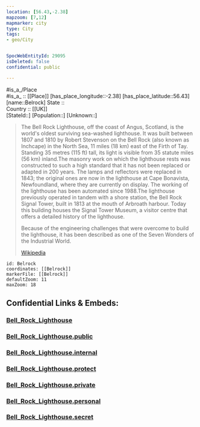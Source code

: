 ```yaml
---
location: [56.43,-2.38] 
mapzoom: [7,12] 
mapmarker: city 
type: City
tags:
- geo/City


SpocWebEntityId: 29095
isDeleted: false
confidential: public

---
```


#is_a_/Place  
#is_a_ :: [[Place]] 
[has_place_longitude::-2.38] 
[has_place_latitude::56.43] 
[name::Belrock] 
State ::  
Country :: [[UK]]  
[StateId::] 
[Population::] 
[Unknown::] 



> The Bell Rock Lighthouse, off the coast of Angus, Scotland, is the world's oldest surviving sea-washed lighthouse. It was built between 1807 and 1810 by Robert Stevenson on the Bell Rock (also known as Inchcape) in the North Sea, 11 miles (18 km) east of the Firth of Tay. Standing 35 metres (115 ft) tall, its light is visible from 35 statute miles (56 km) inland.The masonry work on which the lighthouse rests was constructed to such a high standard that it has not been replaced or adapted in 200 years. The lamps and reflectors were replaced in 1843; the original ones are now in the lighthouse at Cape Bonavista, Newfoundland, where they are currently on display. The working of the lighthouse has been automated since 1988.The lighthouse previously operated in tandem with a shore station, the Bell Rock Signal Tower, built in 1813 at the mouth of Arbroath harbour. Today this building houses the Signal Tower Museum, a visitor centre that offers a detailed history of the lighthouse.
>
> Because of the engineering challenges that were overcome to build the lighthouse, it has been described as one of the Seven Wonders of the Industrial World.
>
> [Wikipedia](https://en.wikipedia.org/wiki/Bell%20Rock%20Lighthouse)


```leaflet
id: Belrock
coordinates: [[Belrock]] 
markerFile: [[Belrock]] 
defaultZoom: 11 
maxZoom: 18
```


## Confidential Links & Embeds: 

### [Bell_Rock_Lighthouse](/_Standards/Earth/Continent/Europe/Europe~North/UK/Scotland/counties~Scotland/Fife/City/Bell_Rock_Lighthouse.md) 

### [Bell_Rock_Lighthouse.public](/_public/Earth/Continent/Europe/Europe~North/UK/Scotland/counties~Scotland/Fife/City/Bell_Rock_Lighthouse.public.md) 

### [Bell_Rock_Lighthouse.internal](/_internal/Earth/Continent/Europe/Europe~North/UK/Scotland/counties~Scotland/Fife/City/Bell_Rock_Lighthouse.internal.md) 

### [Bell_Rock_Lighthouse.protect](/_protect/Earth/Continent/Europe/Europe~North/UK/Scotland/counties~Scotland/Fife/City/Bell_Rock_Lighthouse.protect.md) 

### [Bell_Rock_Lighthouse.private](/_private/Earth/Continent/Europe/Europe~North/UK/Scotland/counties~Scotland/Fife/City/Bell_Rock_Lighthouse.private.md) 

### [Bell_Rock_Lighthouse.personal](/_personal/Earth/Continent/Europe/Europe~North/UK/Scotland/counties~Scotland/Fife/City/Bell_Rock_Lighthouse.personal.md) 

### [Bell_Rock_Lighthouse.secret](/_secret/Earth/Continent/Europe/Europe~North/UK/Scotland/counties~Scotland/Fife/City/Bell_Rock_Lighthouse.secret.md)

